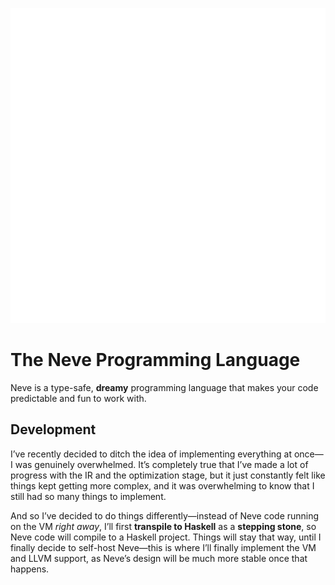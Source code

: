 <p align=center>
  <img src="images/folipa.svg" alt="Folipa, Neve’s logo (look, she’s waving with her upper left petal!!)">
</p>

# The Neve Programming Language

Neve is a type-safe, **dreamy** programming language that 
makes your code predictable and fun to work with.

## Development

I’ve recently decided to ditch the idea of implementing everything at once—I was
genuinely overwhelmed.  It’s completely true that I’ve made a lot of progress 
with the IR and the optimization stage, but it just constantly felt like things
kept getting more complex, and it was overwhelming to know that I still had so 
many things to implement.

And so I’ve decided to do things differently—instead of Neve code running
on the VM *right away*, I’ll first **transpile to Haskell** as a **stepping
stone**, so Neve code will compile to a Haskell project.  Things will stay 
that way, until I finally decide to self-host Neve—this is where I’ll
finally implement the VM and LLVM support, as Neve’s design will be much more
stable once that happens.